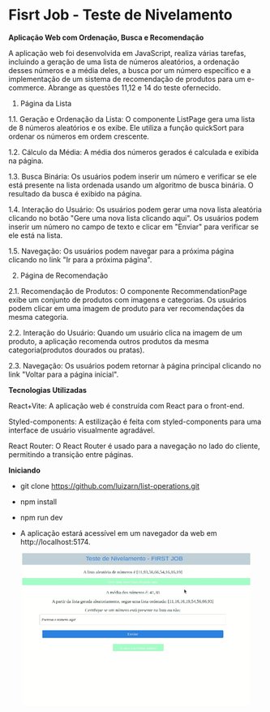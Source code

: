 # Fisrt Job - Teste de Nivelamento

**Aplicação Web com Ordenação, Busca e Recomendação**

A aplicação web foi desenvolvida em JavaScript, realiza várias tarefas, incluindo a geração de uma lista de números aleatórios, a ordenação desses números e a média deles, a busca por um número específico e a implementação de um sistema de recomendação de produtos para um e-commerce. Abrange as questões 11,12 e 14 do teste ofernecido.

1. Página da Lista

1.1. Geração e Ordenação da Lista:
O componente ListPage gera uma lista de 8 números aleatórios e os exibe.
Ele utiliza a função quickSort para ordenar os números em ordem crescente.

1.2. Cálculo da Média:
A média dos números gerados é calculada e exibida na página.

1.3. Busca Binária:
Os usuários podem inserir um número e verificar se ele está presente na lista ordenada usando um algoritmo de busca binária.
O resultado da busca é exibido na página.

1.4. Interação do Usuário:
Os usuários podem gerar uma nova lista aleatória clicando no botão "Gere uma nova lista clicando aqui".
Os usuários podem inserir um número no campo de texto e clicar em "Enviar" para verificar se ele está na lista.

1.5. Navegação:
Os usuários podem navegar para a próxima página clicando no link "Ir para a próxima página".

2. Página de Recomendação

2.1. Recomendação de Produtos:
O componente RecommendationPage exibe um conjunto de produtos com imagens e categorias.
Os usuários podem clicar em uma imagem de produto para ver recomendações da mesma categoria.

2.2. Interação do Usuário:
Quando um usuário clica na imagem de um produto, a aplicação recomenda outros produtos da mesma categoria(produtos dourados ou pratas).

2.3. Navegação:
Os usuários podem retornar à página principal clicando no link "Voltar para a página inicial".

**Tecnologias Utilizadas**

React+Vite: A aplicação web é construída com React para o front-end.

Styled-components: A estilização é feita com styled-components para uma interface de usuário visualmente agradável.

React Router: O React Router é usado para a navegação no lado do cliente, permitindo a transição entre páginas.

**Iniciando**

* git clone https://github.com/luizarn/list-operations.git

* npm install
* npm run dev
* A aplicação estará acessível em um navegador da web em http://localhost:5174.

<p align="center">
  <img width="450" height="300" src="src/assets/list-operations.gif">
</p>


